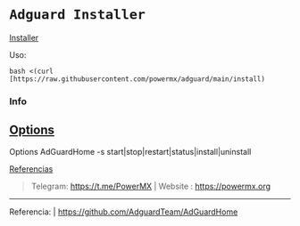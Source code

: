 # `Adguard Installer` 

[Installer](#installer)

Uso:
```
bash <(curl [https://raw.githubusercontent.com/powermx/adguard/main/install)
```

### Info

[Options](#options)
----
Options
AdGuardHome -s start|stop|restart|status|install|uninstall

[Referencias](#ref)

> Telegram: https://t.me/PowerMX | Website : https://powermx.org
----
Referencia: | https://github.com/AdguardTeam/AdGuardHome
